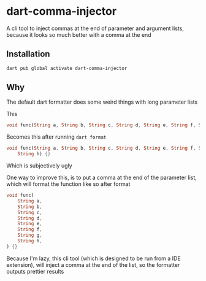 # dart-comma-injector

A cli tool to inject commas at the end of parameter and argument lists, because it looks so much better with a comma at the end

## Installation

```sh
dart pub global activate dart-comma-injector
```

## Why

The default dart formatter does some weird things with long parameter lists

This
```dart
void func(String a, String b, String c, String d, String e, String f, String g, String h) {}
```

Becomes this after running `dart format`
```dart
void func(String a, String b, String c, String d, String e, String f, String g,
    String h) {}
```

Which is subjectively ugly

One way to improve this, is to put a comma at the end of the parameter list, which will format the function like so after format
```dart
void func(
    String a, 
    String b, 
    String c, 
    String d, 
    String e, 
    String f, 
    String g,
    String h,
) {}
```

Because I'm lazy, this cli tool (which is designed to be run from a IDE extension), will inject a comma at the end of the list, so the formatter outputs prettier results
